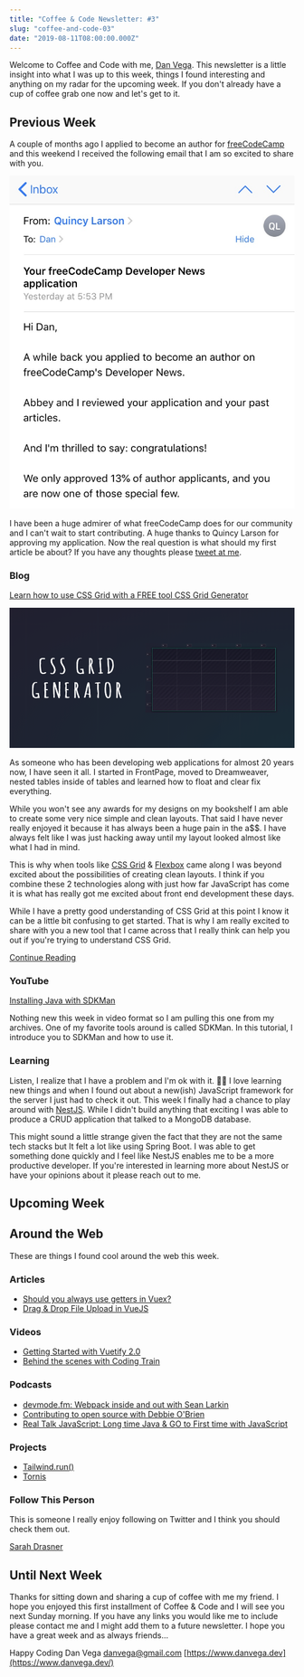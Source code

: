 ```yaml
---
title: "Coffee & Code Newsletter: #3"
slug: "coffee-and-code-03"
date: "2019-08-11T08:00:00.000Z"
---
```


Welcome to Coffee and Code with me, [Dan Vega](https://www.danvega.dev/). This newsletter is a little insight into what I was up to this week, things I found interesting and anything on my radar for the upcoming week. If you don't already have a cup of coffee grab one now and let's get to it.

## Previous Week

A couple of months ago I applied to become an author for [freeCodeCamp](https://www.freecodecamp.org/news/) and this weekend I received the following email that I am so excited to share with you.

![](freecodecamp-email.jpeg)

I have been a huge admirer of what freeCodeCamp does for our community and I can't wait to start contributing. A huge thanks to Quincy Larson for approving my application. Now the real question is what should my first article be about? If you have any thoughts please [tweet at me](https://twitter.com/therealdanvega).

### Blog

[Learn how to use CSS Grid with a FREE tool CSS Grid Generator](https://www.danvega.dev/blog/2019/08/08/css-grid-generator)

![](css-grid-generator-cover.png)

As someone who has been developing web applications for almost 20 years now, I have seen it all. I started in FrontPage, moved to Dreamweaver, nested tables inside of tables and learned how to float and clear fix everything.

While you won't see any awards for my designs on my bookshelf I am able to create some very nice simple and clean layouts. That said I have never really enjoyed it because it has always been a huge pain in the a\$\$. I have always felt like I was just hacking away until my layout looked almost like what I had in mind.

This is why when tools like [CSS Grid](https://css-tricks.com/snippets/css/complete-guide-grid/) & [Flexbox](https://css-tricks.com/snippets/css/a-guide-to-flexbox/) came along I was beyond excited about the possibilities of creating clean layouts. I think if you combine these 2 technologies along with just how far JavaScript has come it is what has really got me excited about front end development these days.

While I have a pretty good understanding of CSS Grid at this point I know it can be a little bit confusing to get started. That is why I am really excited to share with you a new tool that I came across that I really think can help you out if you're trying to understand CSS Grid.

[Continue Reading](https://www.danvega.dev/blog/2019/08/08/css-grid-generator)

### YouTube

[Installing Java with SDKMan](https://www.youtube.com/watch?v=3vO8FTNyHww)

Nothing new this week in video format so I am pulling this one from my archives. One of my favorite tools around is called SDKMan. In this tutorial, I introduce you to SDKMan and how to use it.

### Learning

Listen, I realize that I have a problem and I'm ok with it. 🤷‍♂️ I love learning new things and when I found out about a new(ish) JavaScript framework for the server I just had to check it out. This week I finally had a chance to play around with [NestJS](https://nestjs.com/). While I didn't build anything that exciting I was able to produce a CRUD application that talked to a MongoDB database.

This might sound a little strange given the fact that they are not the same tech stacks but It felt a lot like using Spring Boot. I was able to get something done quickly and I feel like NestJS enables me to be a more productive developer. If you're interested in learning more about NestJS or have your opinions about it please reach out to me.

## Upcoming Week

## Around the Web

These are things I found cool around the web this week.

### Articles

- [Should you always use getters in Vuex?](https://dev.to/firstclown/should-you-always-use-getters-in-vuex-4p0c)
- [Drag & Drop File Upload in VueJS](https://dev.to/raymondcamden/drag-and-drop-file-upload-in-vue-js-11kd)

### Videos

- [Getting Started with Vuetify 2.0](https://www.youtube.com/watch?v=TFmYL75RleM&list=WL&index=17&t=0s)
- [Behind the scenes with Coding Train](https://www.youtube.com/watch?v=sqkwHUyV-YY)

### Podcasts

- [devmode.fm: Webpack inside and out with Sean Larkin](https://devmode.fm/episodes/webpack-inside-out-with-sean-larkin)
- [Contributing to open source with Debbie O'Brien](https://devchat.tv/views-on-vue/vov-073-contributing-to-open-source-with-debbie-obrien/)
- [Real Talk JavaScript: Long time Java & GO to First time with JavaScript](https://realtalkjavascript.simplecast.fm/71af117a)

### Projects

- [Tailwind.run()](https://tailwind.run/)
- [Tornis](https://tornis.robbowen.digital/)

### Follow This Person

This is someone I really enjoy following on Twitter and I think you should check them out.

[Sarah Drasner](https://twitter.com/sarah_edo)

## Until Next Week

Thanks for sitting down and sharing a cup of coffee with me my friend. I hope you enjoyed this first installment of Coffee & Code and I will see you next Sunday morning. If you have any links you would like me to include please contact me and I might add them to a future newsletter. I hope you have a great week and as always friends...

Happy Coding
Dan Vega
danvega@gmail.com
[https://www.danvega.dev](https://www.danvega.dev/)

